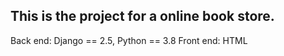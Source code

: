 ## This is the project for a online book store. 
Back end: Django == 2.5, Python == 3.8
Front end: HTML
